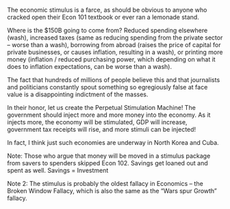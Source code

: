 The economic stimulus is a farce, as should be obvious to anyone who cracked open their Econ 101 textbook or ever ran a lemonade stand.

Where is the $150B going to come from? Reduced spending elsewhere (wash), increased taxes (same as reducing spending from the private sector – worse than a wash), borrowing from abroad (raises the price of capital for private businesses, or causes inflation, resulting in a wash), or printing more money (inflation / reduced purchasing power, which depending on what it does to inflation expectations, can be worse than a wash).

The fact that hundreds of millions of people believe this and that journalists and politicians constantly spout something so egregiously false at face value is a disappointing indictment of the masses.

In their honor, let us create the Perpetual Stimulation Machine! The government should inject more and more money into the economy. As it injects more, the economy will be stimulated, GDP will increase, government tax receipts will rise, and more stimuli can be injected!

In fact, I think just such economies are underway in North Korea and Cuba.

Note: Those who argue that money will be moved in a stimulus package from savers to spenders skipped Econ 102. Savings get loaned out and spent as well. Savings = Investment

Note 2: The stimulus is probably the oldest fallacy in Economics – the Broken Window Fallacy, which is also the same as the “Wars spur Growth” fallacy.